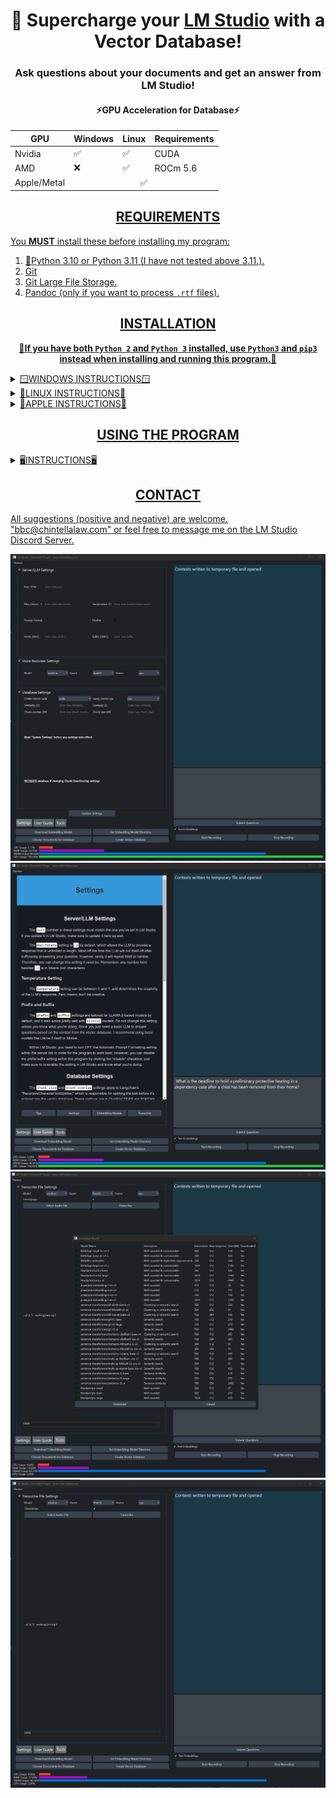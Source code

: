 <div align="center">
  <h1>🚀 Supercharge your <a href="https://lmstudio.ai/">LM Studio</a> with a Vector Database!</h1>
  <h3>Ask questions about your documents and get an answer from LM Studio!</h3>
</div>
<div align="center">
  <h4>⚡GPU Acceleration for Database⚡</h4>
  <table>
    <thead>
      <tr>
        <th>GPU</th>
        <th>Windows</th>
        <th>Linux</th>
        <th>Requirements</th>
      </tr>
    </thead>
    <tbody>
      <tr>
        <td>Nvidia</td>
        <td>✅</td>
        <td>✅</td>
        <td>CUDA</td>
      </tr>
      <tr>
        <td>AMD</td>
        <td>❌</td>
        <td>✅</td>
        <td>ROCm 5.6</td>
      </tr>
      <tr>
        <td>Apple/Metal</td>
        <td colspan="3" align="center"> ✅ </td>
      </tr>
    </tbody>
  </table>
</div>

<div align="center"> <h2><u>REQUIREMENTS</h2></div>
You <b>MUST</b> install these before installing my program:<p>

1) 🐍[Python 3.10](https://www.python.org/downloads/release/python-31011/) or [Python 3.11](https://www.python.org/downloads/release/python-3116/) (I have not tested above 3.11.).
2) [Git](https://git-scm.com/downloads)
3) [Git Large File Storage](https://git-lfs.com/).
4) [Pandoc](https://github.com/jgm/pandoc) (only if you want to process ```.rtf``` files).

<div align="center"> <h2>INSTALLATION</h2>

<b>🛑If you have both ```Python 2``` and ```Python 3``` installed, use ```Python3``` and ```pip3``` instead when installing and running this program.🛑</b>
</div>

<details>
  <summary>🪟WINDOWS INSTRUCTIONS🪟</summary>
  
### Step 1
🟢 Nvidia GPU ➜ [Install CUDA 11.8](https://developer.nvidia.com/cuda-11-8-0-download-archive)
> CUDA 12.1 is not currently supported by the faster-whisper library that my program uses.<br>

🔴 AMD GPU - PyTorch does not currently support AMD GPUs on Windows - only Linux.  There are several possible workarounds but I'm unable to verify since I don't have an AMD GPU.  See [HERE](https://ubuntu.com/tutorials/install-ubuntu-on-wsl2-on-windows-11-with-gui-support#1-overview), [HERE](https://ubuntu.com/tutorials/enabling-gpu-acceleration-on-ubuntu-on-wsl2-with-the-nvidia-cuda-platform#1-overview), and possibly [HERE](https://user-images.githubusercontent.com/108230321/275660295-e2d6e097-38c5-4e38-9a1f-f28441ba8812.png).
### Step 2
Download the ZIP file from the latest "release" and extract the contents anywhere you want.
### Step 3
Navigate to the ```src``` folder, open a command prompt, and create a virtual environment:
```
python -m venv .
```
### Step 4
Activate the virtual environment:
```
.\Scripts\activate
```
### Step 5
Run setup:
```
python setup.py
```

### Optional Step 6
Run this command if you want to doublecheck that you installed the Pytorch and gpu-acceleration software correctly:
```
python check_gpu.py
```
</details>

<details>
  <summary>🐧LINUX INSTRUCTIONS🐧</summary>

### Step 1
🟢 Nvidia GPUs ➜ Install [CUDA 11.8](https://developer.nvidia.com/cuda-11-8-0-download-archive)<br>
🔴 AMD GPUs ➜ Install [ROCm version 5.6](https://docs.amd.com/en/docs-5.6.0/deploy/windows/gui/index.html).
> [THIS REPO](https://github.com/nktice/AMD-AI) might also help if AMD's instructions aren't clear.

### Step 2
Download the ZIP file from the latest "release" and extract the contents anywhere you want.
### Step 3
Navigate to the ```src``` folder, open a command prompt, and create a virtual environment:
```
python -m venv .
```
### Step 4
Activate the virtual environment:
```
source bin/activate
```
### Step 5
```
python -m pip install --upgrade pip
```
### Step 6
🟢 Nvidia GPU:
```
pip install torch torchvision torchaudio --index-url https://download.pytorch.org/whl/cu118
```
🔴 AMD GPU:
```
pip install torch torchvision torchaudio --index-url https://download.pytorch.org/whl/rocm5.6
```
🔵 CPU only:
```
pip install torch torchvision torchaudio --index-url https://download.pytorch.org/whl/cpu
```
### Step 7
```
sudo apt-get install portaudio19-dev
```
### Step 8
```
sudo apt-get install python3-dev
```
### Step 9
```
pip install -r requirements.txt
```
### Optional Step 10
Run this script if you want to doublecheck that you installed the Pytorch and gpu-acceleration software correctly:
```
python check_gpu.py
```
</details>

<details>
  <summary>🍎APPLE INSTRUCTIONS🍎</summary>

### Step 1
All Macs with MacOS 12.3+ come with 🔘 Metal/MPS, which is Apple's implementation of gpu-acceleration (like CUDA for Nvidia and ROCm for AMD).  I'm not sure if it's possible to install on an older MacOS since I don't have an Apple.
### Step 2
Install [Xcode Command Line Tools](https://www.makeuseof.com/install-xcode-command-line-tools/).
### Step 3
Download the ZIP file from the latest "release" and extract the contents anywhere you want.
### Step 4
Navigate to the ```src``` folder, open a command prompt, and create a virtual environment:
```
python -m venv .
```
### Step 5
Activate the virtual environment:
```
source bin/activate
```
### Step 6
```
python -m pip install --upgrade pip
```
### Step 7
```
pip install torch torchvision torchaudio
```
### Step 8
```
brew install portaudio
```
* Homebrew can be installed with:
```
/bin/bash -c "$(curl -fsSL https://raw.githubusercontent.com/Homebrew/install/HEAD/install.sh)"
```
### Step 9
```
pip install -r requirements.txt
```
### Optional Step 10
Run this script if you want to doublecheck that you installed the Pytorch and gpu-acceleration software correctly:
```
python check_gpu.py
```

</details>

<div align="center"> <h2>USING THE PROGRAM</h2></div>
<details>
  <summary>🖥️INSTRUCTIONS🖥️</summary>

## Activate Virtual Environment
* Open a command prompt/terminal from within the ```src``` folder and activate the virtual environment (see installation instructions above).
## Start the Program
```
python gui.py
```
> NOTE - only systems running Windows with an Nvidia GPU will display metrics in the GUI.

# 🔥Important🔥
* Read the User Guide before proceeding further!

## Download Embedding Model
* Choose the embedding model you want to download.  Do not attempt to create the vector database until the command prompt says that the model is downloaded AND unpacked.
## Set Model Directory
* Choose the directory containing the embedding model you want to use to create the vector database.
  > Do not simply choose the "Embedding_Models" folder.
## Adding Documents
* Choose the documents you want to enter into the vector database.  You can select multiple documents at once and/or click this button multiple times.
  > NOTE - Symbolic links to the files are created within the "Docs_for_DB" folder, not the actual files.
* Supported file types are ```.pdf```, ```.docx```, ```.txt```, ```.json```, ```.enex```, ```.eml```, ```.msg```, ```.csv```, ```.xls```, ```.xlsx```, ```.rtf```, ```.odt```.
* You can also transcribe audio files to ```.txt``` to be put into the database.  Look within the "Tools" tab.
  > ⚠️ Anytime you add documents you must recreate the vector database.

## Removing Documents
* You must manually delete the symbolic link/links from the "Docs_for_DB" folder and recreate the vector database.

## Creating the Databaase
* The create database button creates the vector database!
  > ⚠️ Wait until the command prompt says "persisted" before proceeding to the next step.
  > ⚠️ Remember, you must recreate the database anytime you add/remove documents.

## Load LM Studio
* Open LM Studio and load a model.
  > ⚠️ Only models that use the Llama-2 prompt format are supported by default.  You can change the "prefix" or "suffix" to test out other models.
* Click the server tab on the left side.
* Click "Start Server" in the server tab.
  * ⚠️ As of LM Studio ```.2.8```, there's a setting to allow you to set the prompt format (and other settings) within LM Studio.
  * It is recommended to DISABLE this setting to allow the program to work out-of-the-box.  However, experienced users can click the "disable" prompt formatting checkbox in the "Server" settings, which will enable you to experiment with the prompt formats provided by LM Studio.

## Search Database
* Type your question and click "Submit Questions."
* You can speak your question to LM Studio using the powerful Ctranslate2 library and state-of-the-art "Whisper" models.  Simply click the Start Recording button...talk...click the Stop Recording button.

<div align="center">
  <h4>⚡Acceleration for Transcription⚡</h4>
  <table>
    <tbody>
      <tr>
        <td>Intel CPU</td>
        <td>✅</td>
        <td></td>
      </tr>
      <tr>
        <td>AMD CPU</td>
        <td>✅</td>
        <td></td>
      </tr>
      <tr>
        <td>Nvidia GPU</td>
        <td>✅</td>
        <td>Requires CUDA 11.8 (not 12.1)</td>
      </tr>
      <tr>
        <td>AMD GPU</td>
        <td>❌</td>
        <td>Will default to CPU</td>
      </tr>
      <tr>
        <td>Apple CPU</td>
        <td>✅</td>
        <td></td>
      </tr>
      <tr>
        <td>Apple Metal/MPS</td>
        <td>❌</td>
        <td>Will default to CPU</td>
      </tr>
    </tbody>
  </table>
</div>

## Tools
* You can transcribe audio files to the database folder, which will then be put into the database when you create it.
* However, just like transcribing a question, if you are using an NVIDIA GPU you must have installed ⚠️CUDA 11.8⚠️ and not CUDA 12.1 since the ```faster-whisper``` library currently doesn't support 12.1 (yet).

</details>

<div align="center"><h2>CONTACT</h2></div>

All suggestions (positive and negative) are welcome.  "bbc@chintellalaw.com" or feel free to message me on the [LM Studio Discord Server](https://discord.gg/aPQfnNkxGC).

<div align="center">
  <img src="https://github.com/BBC-Esq/ChromaDB-Plugin-for-LM-Studio/raw/main/example.png" alt="Example Image">
  <img src="https://github.com/BBC-Esq/ChromaDB-Plugin-for-LM-Studio/raw/main/example2.png" alt="Example Image2">
  <img src="https://github.com/BBC-Esq/ChromaDB-Plugin-for-LM-Studio/raw/main/example3.png" alt="Example Image3">
  <img src="https://github.com/BBC-Esq/ChromaDB-Plugin-for-LM-Studio/raw/main/example4.png" alt="Example Image4">
</div>
